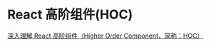 # React 高阶组件(HOC)

[深入理解 React 高阶组件（Higher Order Component，简称：HOC）](https://www.html.cn/archives/9462)
